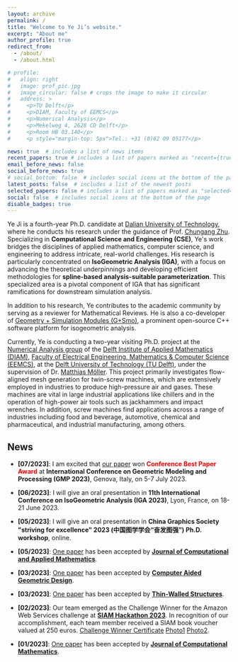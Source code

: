 ```yaml
---
layout: archive
permalink: /
title: "Welcome to Ye Ji’s website."
excerpt: "About me"
author_profile: true
redirect_from: 
  - /about/
  - /about.html

# profile: 
#   align: right
#   image: prof_pic.jpg
#   image_circular: false # crops the image to make it circular
#   address: >
#     <p>TU Delft</p>
#     <p>DIAM, Faculty of EEMCS</p>
#     <p>Numerical Analysis</p>
#     <p>Mekelweg 4, 2628 CD Delft</p>
#     <p>Room HB 03.140</p>
#     <p style="margin-top: 5px">Tel.: +31 (0)62 09 05177</p>

news: true  # includes a list of news items
recent_papers: true # includes a list of papers marked as "recent={true}"
email_before_news: false
social_before_news: true
# social_bottom: false  # includes social icons at the bottom of the page
latest_posts: false  # includes a list of the newest posts
selected_papers: false # includes a list of papers marked as "selected={true}"
social: false  # includes social icons at the bottom of the page
disable_badges: true
---
```


Ye Ji is a fourth-year Ph.D. candidate at [Dalian University of Technology](http://en.dlut.edu.cn/), where he conducts his research under the guidance of Prof. [Chungang Zhu](http://faculty.dlut.edu.cn/zhu/zh_CN/index.htm). Specializing in **Computational Science and Engineering (CSE)**, Ye's work bridges the disciplines of applied mathematics, computer science, and engineering to address intricate, real-world challenges. His research is particularly concentrated on **IsoGeometric Analysis (IGA)**, with a focus on advancing the theoretical underpinnings and developing efficient methodologies for **spline-based analysis-suitable parameterization**. This specialized area is a pivotal component of IGA that has significant ramifications for downstream simulation analysis.

In addition to his research, Ye contributes to the academic community by serving as a reviewer for Mathematical Reviews. He is also a co-developer of [Geometry + Simulation Modules (G+Smo)](https://gismo.github.io/), a prominent open-source C++ software platform for isogeometric analysis. 

Currently, Ye is conducting a two-year visiting Ph.D. project at the [Numerical Analysis group](https://www.tudelft.nl/ewi/over-de-faculteit/afdelingen/applied-mathematics/numerical-analysis) of the [Delft Institute of Applied Mathematics (DIAM)](https://www.tudelft.nl/ewi/over-de-faculteit/afdelingen/applied-mathematics), [Faculty of Electrical Engineering, Mathematics & Computer Science (EEMCS)](https://www.tudelft.nl/en/eemcs), at the [Delft University of Technology (TU Delft)](https://www.tudelft.nl/en/), under the supervision of Dr. [Matthias Möller](https://mmoelle1.gitlab.io/website/). This project primarily investigates flow-aligned mesh generation for twin-screw machines, which are extensively employed in industries to produce high-pressure air and gases. These machines are vital in large industrial applications like chillers and in the operation of high-power air tools such as jackhammers and impact wrenches. In addition, screw machines find applications across a range of industries including food and beverage, automotive, chemical and pharmaceutical, and industrial manufacturing, among others. 

News
------

- **[07/2023]**: I am excited that [our paper](https://www.sciencedirect.com/science/article/abs/pii/S0167839623000237) won **<font color=Red>Conference Best Paper Award</font>** at **International Conference on Geometric Modeling and Processing (GMP 2023)**, Genova, Italy, on 5-7 July 2023. 

- **[06/2023]**: I will give an oral presentation in **11th International Conference on IsoGeometric Analysis (IGA 2023)**, Lyon, France, on 18-21 June 2023. 

- **[05/2023]**: I will give an oral presentation in **China Graphics Society "striving for excellence" 2023 (中国图学学会“奋发图强”) Ph.D. workshop**, online. 

- **[05/2023]**: [One paper](https://www.sciencedirect.com/science/article/pii/S0377042723002479) has been accepted by [**Journal of Computational and Applied Mathematics**](https://www.sciencedirect.com/journal/journal-of-computational-and-applied-mathematics).

- **[03/2023]**: [One paper](https://www.sciencedirect.com/science/article/pii/S0167839623000237) has been accepted by [**Computer Aided Geometric Design**](https://www.sciencedirect.com/journal/computer-aided-geometric-design).

- **[03/2023]**: [One paper](https://www.sciencedirect.com/science/article/pii/S0263823123001544) has been accepted by [**Thin-Walled Structures**](https://www.sciencedirect.com/journal/thin-walled-structures).

- **[02/2023]**: Our team emerged as the Challenge Winner for the Amazon Web Services challenge at [**SIAM Hackathon 2023**](https://www.siam.org/conferences/cm/conference/cse23). In recognition of our accomplishment, each team member received a SIAM book voucher valued at 250 euros. [Challenge Winner Certificate](../images/talks/2023-siam-hackaton/SIAM_certificate.pdf) [Photo1](../images/talks/2023-siam-hackaton/SIAM_Hackathon2023_pic1.jpeg) [Photo2](../images/talks/2023-siam-hackaton/SIAM_Hackathon2023_pic2.jpeg).
  
- **[01/2023]**: [One paper](https://www.global-sci.org/jcm/) has been accepted by [**Journal of Computational Mathematics**](https://www.global-sci.org/jcm/). 


<div style="text-align:center; margin:0; padding:0; width:256px;">
  <script type="text/javascript" src="//rf.revolvermaps.com/0/0/1.js?i=5nnta91lqjn&amp;s=240&amp;m=8&amp;v=true&amp;r=false&amp;b=000000&amp;n=true&amp;c=ff0000" async="async"></script>
  </div>